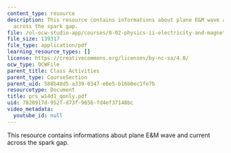 ```yaml
---
content_type: resource
description: This resource contains informations about plane E&M wave and current
  across the spark gap.
file: /ol-ocw-studio-app/courses/8-02-physics-ii-electricity-and-magnetism-spring-2007/7820917d952fd73f9656fd4ef37148bc_prs_w14d1_qonly.pdf
file_size: 139317
file_type: application/pdf
learning_resource_types: []
license: https://creativecommons.org/licenses/by-nc-sa/4.0/
ocw_type: OCWFile
parent_title: Class Activities
parent_type: CourseSection
parent_uid: 588b48d5-a339-0347-e6e5-b16b0ec1fe7b
resourcetype: Document
title: prs_w14d1_qonly.pdf
uid: 7820917d-952f-d73f-9656-fd4ef37148bc
video_metadata:
  youtube_id: null
---
```

This resource contains informations about plane E&M wave and current across the spark gap.